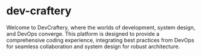 # dev-craftery
Welcome to DevCraftery, where the worlds of development, system design, and DevOps converge. This platform is designed to provide a comprehensive coding experience, integrating best practices from DevOps for seamless collaboration and system design for robust architecture.
